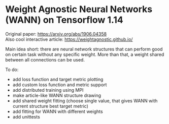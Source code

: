 # Weight Agnostic Neural Networks (WANN) on Tensorflow 1.14

Original paper: https://arxiv.org/abs/1906.04358 <br/>
Also cool interactive article: https://weightagnostic.github.io/

Main idea short: there are neural network structures that can perform good on certain task without any specific weight. More than that, a weight shared between all connections can be used.

To do:
- add loss function and target metric plotting
- add custom loss function and metric support
- add distributed training using MPI
- make article-like WANN structure drawing
- add shared weight fitting (choose single value, that gives WANN with current structure best target metric)
- add fitting for WANN with different weights
- add unittests
